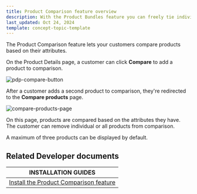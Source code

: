 ```yaml
---
title: Product Comparison feature overview
description: With the Product Bundles feature you can freely tie individual items together and sell them as a package.
last_updated: Oct 24, 2024
template: concept-topic-template
---
```


The Product Comparison feature lets your customers compare products based on their attributes.

On the Product Details page, a customer can click **Compare** to add a product to comparison.

![pdp-compare-button](https://spryker.s3.eu-central-1.amazonaws.com/docs/pbc/all/product-information-management/base-shop/feature-overviews/product-comparison-feature-overview.md/pdp-compare-button.png)

After a customer adds a second product to comparison, they're redirected to the **Compare products** page.

![compare-products-page](https://spryker.s3.eu-central-1.amazonaws.com/docs/pbc/all/product-information-management/base-shop/feature-overviews/product-comparison-feature-overview.md/compare-products-page.png)

On this page, products are compared based on the attributes they have. The customer can remove individual or all products from comparison.

A maximum of three products can be displayed by default.

<!-- this value can be changed, update this paragraph once this info is added to the installation guide -->

## Related Developer documents

|INSTALLATION GUIDES  |
|---------|
| [Install the Product Comparison feature](/docs/pbc/all/product-information-management/{{page.version}}/base-shop/install-and-upgrade/install-features/install-the-product-comparison-feature.html) |

